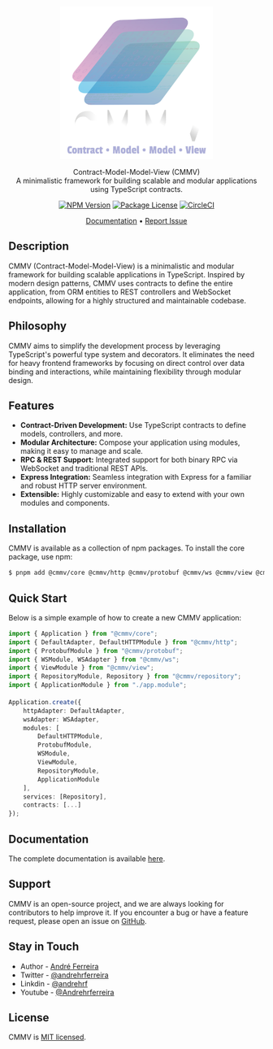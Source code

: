<p align="center">
  <a href="https://cmmv.io/" target="blank"><img src="https://raw.githubusercontent.com/andrehrferreira/cmmv/main/public/assets/logo_CMMV_negativa.svg" width="300" alt="CMMV Logo" /></a>
</p>
<p align="center">Contract-Model-Model-View (CMMV) <br/> A minimalistic framework for building scalable and modular applications using TypeScript contracts.</p>
<p align="center">
    <a href="https://www.npmjs.com/package/@cmmv/core"><img src="https://img.shields.io/npm/v/@cmmv/core.svg" alt="NPM Version" /></a>
    <a href="https://github.com/andrehrferreira/cmmv/blob/main/LICENSE"><img src="https://img.shields.io/npm/l/@cmmv/core.svg" alt="Package License" /></a>
    <a href="https://dl.circleci.com/status-badge/redirect/circleci/QyJWAYrZ9JTfN1eubSDo5u/7gdwcdqbMYfbYYX4hhoNhc/tree/main" target="_blank"><img src="https://dl.circleci.com/status-badge/img/circleci/QyJWAYrZ9JTfN1eubSDo5u/7gdwcdqbMYfbYYX4hhoNhc/tree/main.svg" alt="CircleCI" /></a>
</p>

<p align="center">
  <a href="https://cmmv.io">Documentation</a> &bull;
  <a href="https://github.com/andrehrferreira/cmmv/issues">Report Issue</a>
</p>

## Description

CMMV (Contract-Model-Model-View) is a minimalistic and modular framework for building scalable applications in TypeScript. Inspired by modern design patterns, CMMV uses contracts to define the entire application, from ORM entities to REST controllers and WebSocket endpoints, allowing for a highly structured and maintainable codebase.

## Philosophy

CMMV aims to simplify the development process by leveraging TypeScript's powerful type system and decorators. It eliminates the need for heavy frontend frameworks by focusing on direct control over data binding and interactions, while maintaining flexibility through modular design.

## Features

- **Contract-Driven Development:** Use TypeScript contracts to define models, controllers, and more.
- **Modular Architecture:** Compose your application using modules, making it easy to manage and scale.
- **RPC & REST Support:** Integrated support for both binary RPC via WebSocket and traditional REST APIs.
- **Express Integration:** Seamless integration with Express for a familiar and robust HTTP server environment.
- **Extensible:** Highly customizable and easy to extend with your own modules and components.

## Installation

CMMV is available as a collection of npm packages. To install the core package, use npm:

```bash
$ pnpm add @cmmv/core @cmmv/http @cmmv/protobuf @cmmv/ws @cmmv/view @cmmv/repository
```

## Quick Start

Below is a simple example of how to create a new CMMV application:

```typescript
import { Application } from "@cmmv/core";
import { DefaultAdapter, DefaultHTTPModule } from "@cmmv/http";
import { ProtobufModule } from "@cmmv/protobuf";
import { WSModule, WSAdapter } from "@cmmv/ws";
import { ViewModule } from "@cmmv/view";
import { RepositoryModule, Repository } from "@cmmv/repository";
import { ApplicationModule } from "./app.module";

Application.create({
    httpAdapter: DefaultAdapter,    
    wsAdapter: WSAdapter,
    modules: [
        DefaultHTTPModule,
        ProtobufModule,
        WSModule,
        ViewModule,
        RepositoryModule,
        ApplicationModule
    ],
    services: [Repository],
    contracts: [...]
});
```

## Documentation

The complete documentation is available [here](https://cmmv.io).

## Support

CMMV is an open-source project, and we are always looking for contributors to help improve it. If you encounter a bug or have a feature request, please open an issue on [GitHub](https://github.com/andrehrferreira/cmmv/issues).

## Stay in Touch

- Author - [André Ferreira](https://github.com/andrehrferreira)
- Twitter - [@andrehrferreira](https://twitter.com/andrehrferreira)
- Linkdin - [@andrehrf](https://www.linkedin.com/in/andrehrf)
- Youtube - [@Andrehrferreira](https://www.youtube.com/@Andrehrferreira)

## License

CMMV is [MIT licensed](LICENSE).
